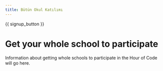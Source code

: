 ```yaml
---
title: Bütün Okul Katılımı
---
```


{{ signup_button }}

# Get your whole school to participate

Information about getting whole schools to participate in the Hour of Code will go here.